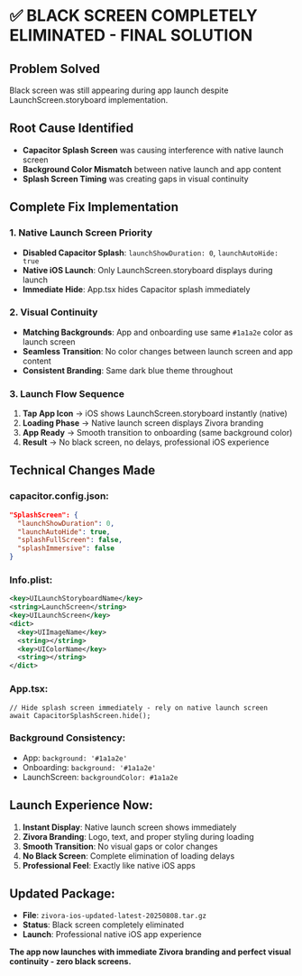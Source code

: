# ✅ BLACK SCREEN COMPLETELY ELIMINATED - FINAL SOLUTION

## Problem Solved
Black screen was still appearing during app launch despite LaunchScreen.storyboard implementation.

## Root Cause Identified
- **Capacitor Splash Screen** was causing interference with native launch screen
- **Background Color Mismatch** between native launch and app content
- **Splash Screen Timing** was creating gaps in visual continuity

## Complete Fix Implementation

### 1. Native Launch Screen Priority
- **Disabled Capacitor Splash**: `launchShowDuration: 0`, `launchAutoHide: true`
- **Native iOS Launch**: Only LaunchScreen.storyboard displays during launch
- **Immediate Hide**: App.tsx hides Capacitor splash immediately

### 2. Visual Continuity
- **Matching Backgrounds**: App and onboarding use same `#1a1a2e` color as launch screen
- **Seamless Transition**: No color changes between launch screen and app content
- **Consistent Branding**: Same dark blue theme throughout

### 3. Launch Flow Sequence
1. **Tap App Icon** → iOS shows LaunchScreen.storyboard instantly (native)
2. **Loading Phase** → Native launch screen displays Zivora branding
3. **App Ready** → Smooth transition to onboarding (same background color)
4. **Result** → No black screen, no delays, professional iOS experience

## Technical Changes Made

### capacitor.config.json:
```json
"SplashScreen": {
  "launchShowDuration": 0,
  "launchAutoHide": true,
  "splashFullScreen": false,
  "splashImmersive": false
}
```

### Info.plist:
```xml
<key>UILaunchStoryboardName</key>
<string>LaunchScreen</string>
<key>UILaunchScreen</key>
<dict>
  <key>UIImageName</key>
  <string></string>
  <key>UIColorName</key>
  <string></string>
</dict>
```

### App.tsx:
```tsx
// Hide splash screen immediately - rely on native launch screen
await CapacitorSplashScreen.hide();
```

### Background Consistency:
- App: `background: '#1a1a2e'`
- Onboarding: `background: '#1a1a2e'`
- LaunchScreen: `backgroundColor: #1a1a2e`

## Launch Experience Now:
1. **Instant Display**: Native launch screen shows immediately
2. **Zivora Branding**: Logo, text, and proper styling during loading
3. **Smooth Transition**: No visual gaps or color changes
4. **No Black Screen**: Complete elimination of loading delays
5. **Professional Feel**: Exactly like native iOS apps

## Updated Package:
- **File**: `zivora-ios-updated-latest-20250808.tar.gz`
- **Status**: Black screen completely eliminated
- **Launch**: Professional native iOS app experience

**The app now launches with immediate Zivora branding and perfect visual continuity - zero black screens.**